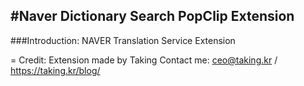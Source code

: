 #Naver Dictionary Search PopClip Extension
-
###Introduction:
NAVER Translation Service Extension


=
    Credit: Extension made by Taking
    Contact me: ceo@taking.kr / https://taking.kr/blog/